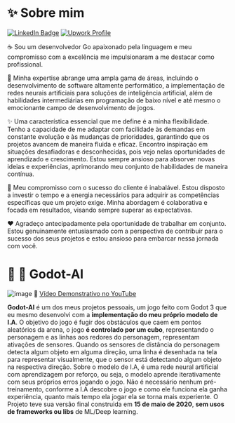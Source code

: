 


# ✨ Sobre mim 

 [![LinkedIn Badge](https://img.shields.io/badge/-Bruno&nbsp;I.-blue?style=flat-square&logo=Linkedin&logoColor=white&link=https://www.linkedin.com/in/alph4b3th/)](https://www.linkedin.com/in/alph4b3th/)
[![Upwork Profile](https://img.shields.io/badge/Upwork-Bruno&nbsp;I.-%2374A346?style=flat-square&logo=upwork&logoColor=white)](https://www.upwork.com/freelancers/~01d132cf71a396884b)


☕ Sou um desenvolvedor Go apaixonado pela linguagem e meu compromisso com a excelência me impulsionaram a me destacar como profissional.

🌟 Minha expertise abrange uma ampla gama de áreas, incluindo o desenvolvimento de software altamente performático, a implementação de redes neurais artificiais para soluções de inteligência artificial, além de habilidades intermediárias em programação de baixo nível e até mesmo o emocionante campo de desenvolvimento de jogos.

✨ Uma característica essencial que me define é a minha flexibilidade. Tenho a capacidade de me adaptar com facilidade às demandas em constante evolução e às mudanças de prioridades, garantindo que os projetos avancem de maneira fluida e eficaz. Encontro inspiração em situações desafiadoras e desconhecidas, pois vejo nelas oportunidades de aprendizado e crescimento. Estou sempre ansioso para absorver novas ideias e experiências, aprimorando meu conjunto de habilidades de maneira contínua.

🤝 Meu compromisso com o sucesso do cliente é inabalável. Estou disposto a investir o tempo e a energia necessários para adquirir as competências específicas que um projeto exige. Minha abordagem é colaborativa e focada em resultados, visando sempre superar as expectativas.

❤️ Agradeço antecipadamente pela oportunidade de trabalhar em conjunto. Estou genuinamente entusiasmado com a perspectiva de contribuir para o sucesso dos seus projetos e estou ansioso para embarcar nessa jornada com você.


# 🔮 🌟 Godot-AI
![image](https://github.com/alph4b3th/alph4b3th/assets/66482679/625d5870-ebd0-4568-9a70-35d33d578894)
🎥 [Vídeo Demonstrativo no YouTube](https://www.youtube.com/watch?v=29HReOtTa6M)

**Godot-AI** é um dos meus projetos pessoais, um jogo feito com Godot 3 que eu mesmo desenvolvi com a **implementação do meu próprio modelo de I.A**.
O objetivo do jogo é fugir dos obstáculos que caem em pontos aleatórios da arena, o jogo **é controlado por um cubo**, representando o personagem e as linhas aos redores do personagem, representam ativações de sensores. 
Quando os sensores de distância do personagem detecta algum objeto em alguma direção, uma linha é desenhada na tela para representar visualmente, que o sensor está detectando algum objeto na respectiva direção.
Sobre o modelo de I.A, é uma rede neural artificial com aprendizagem por reforço, ou seja, o modelo aprende iterativamente com seus próprios erros jogando o jogo. Não é necessário nenhum pré-treinamento, conforme a I.A descobre o jogo e como ele funciona ela ganha experiência, quanto mais tempo ela jogar ela se torna mais experiente. O Projeto teve sua versão final construida em **15 de maio de 2020**, **sem usos de frameworks ou libs** de ML/Deep learning. 

